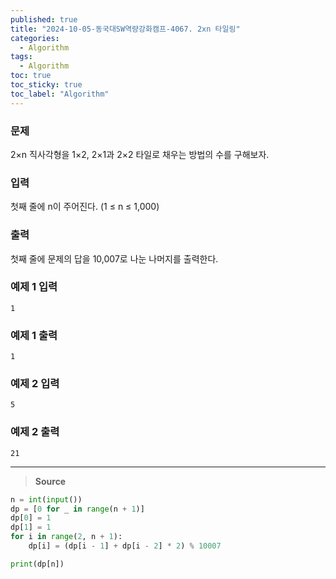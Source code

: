 ```yaml
---
published: true
title: "2024-10-05-동국대SW역량강화캠프-4067. 2xn 타일링"
categories:
  - Algorithm
tags:
  - Algorithm
toc: true
toc_sticky: true
toc_label: "Algorithm"
---
```


### **문제**

2×n 직사각형을 1×2, 2×1과 2×2 타일로 채우는 방법의 수를 구해보자.

### **입력**

첫째 줄에 n이 주어진다. (1 ≤ n ≤ 1,000)

### **출력**

첫째 줄에 문제의 답을 10,007로 나눈 나머지를 출력한다.

### **예제 1 입력**

```
1
```

### **예제 1 출력**

```
1
```

### **예제 2 입력**

```
5
```

### **예제 2 출력**

```
21
```

---

> **Source**

```python
n = int(input())
dp = [0 for _ in range(n + 1)]
dp[0] = 1
dp[1] = 1
for i in range(2, n + 1):
    dp[i] = (dp[i - 1] + dp[i - 2] * 2) % 10007

print(dp[n])
```
